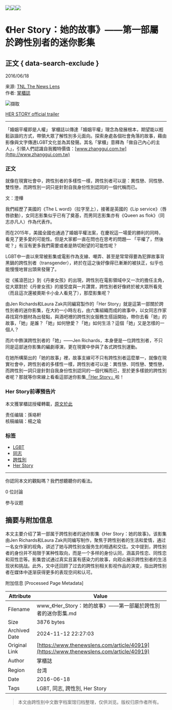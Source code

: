 ![](https://v.lndata.com/i/a80450,b1452855,c4007,i0,m202,h)![](https://v.lndata.com/i/a80450,b1452853,c4137,i0,m202,h)![](https://v.lndata.com/i/a80450,b1452854,c4138,i0,m202,h) 

# 《Her Story：她的故事》——第一部屬於跨性別者的迷你影集

## 正文 { data-search-exclude }


2016/06/18

来源: [TNL The News Lens](https://www.thenewslens.com/category/arts-culture)  
作者: [掌櫃誌](https://www.thenewslens.com/author/zhanggui)

![擷取](https://bucket-image.inkmaginecms.com/version/list/1/image/2024/05/7f631b8e-5a31-4022-9985-9bd9c374b74c.jpg)

[HER STORY official trailer](https://www.youtube.com/watch?v=iB9MQ7irjqw)

---

「婚姻平權即是人權」 掌櫃誌以傳達「婚姻平權」理念為發展根本，期望能以輕鬆詼諧的方式，帶領大眾了解性別多元面向。探索身處各個社會角落的故事，藉由影像與文字傳達LGBT文化並為其發聲。其名「掌櫃」意釋為「做自己內心的主人」，引領人們認識自我獨特價值：[www.zhanggui.com.tw](http://www.zhanggui.com.tw)

### 正文

就像在現實社會中，跨性別者的多樣性一樣，跨性別者可以是：異性戀、同性戀、雙性戀，而跨性別一詞只是針對自我身份性別認同的一個代稱而已。

文：澄樺

我們經歷了美國的《The L word》（拉字至上），接著是英國的《Lip service》（唇唇欲動），女同志影集似乎已有了奠基，而男同志影集亦有《Queen as flok》（同志亦凡人）作為代表作。

而在2015年，美國全國也通過了婚姻平權法案，在慶祝這一場愛的勝利的同時，看見了更多愛的可能性。但是大家都一直在問也在思考的問題— 「平權了，然後呢？」有沒有更多我們需要或者是熱切盼望的可能性呢？

LGBT中一直以來常被影集或電影作為支線、嘲弄、甚至是常常得要為犯罪故事背黑鍋的跨性別者（transgender），終於在這之後好像得已漸漸的被扶正，似乎也能慢慢地冒出頭來發聲了。

從《搖滾芭比》到《丹麥女孩》的出現，跨性別在電影領域中又一次的擔任主角，從大眾對於《丹麥女孩》的接受度與一片讚賞，跨性別者好像終於被大眾所看見（而且這次還被奧斯卡小金人看見了），那麼影集呢？

由Jen Richards和Laura Zak共同編寫製作的「Her Story」就是這第一部關於跨性別者的迷你影集，在大約一小時左右，由六集組織而成的故事中，以女同志作家尋找寫作題材為出發點，與酒吧裡的跨性別女服務生搭話開始，帶你去看「她」的故事，「她」是誰？「她」如何戀愛？「她」如何生活？這個「她」又是怎樣的一個人？

而片中飾演跨性別者的「她」——Jen Richards，本身便是一位跨性別者，不只同是這部迷你影集的編劇導演，更在現實中參與了各式跨性別運動。

在她所構築出的「她的故事」裡，故事支線可不只有跨性別者這麼單一，就像在現實社會中，跨性別者的多樣性一樣，跨性別者可以是：異性戀、同性戀、雙性戀，而跨性別一詞只是針對自我身份性別認同的一個代稱而已，至於更多樣貌的跨性別者呢？那就等你來線上看看這部迷你影集[「Her Story」](http://herstoryshow.com/season-1/)啦！

### **Her Story前導預告片**

本文獲掌櫃誌授權轉載，[原文於此](http://www.zhanggui.com.tw/web/musicMovie/m_article_main_027.html)

责任编辑：孫珞軒  
核稿编辑：楊之瑜

### 标签
- [LGBT](https://www.thenewslens.com/tag/263)
- [同志](https://www.thenewslens.com/tag/264)
- [跨性別](https://www.thenewslens.com/tag/4746)
- [Her Story](https://www.thenewslens.com/tag/112725)

---

你認同本文的觀點嗎？我們想聽聽你的看法。

0 位討論

参与议题

## 摘要与附加信息

<!-- tcd_abstract -->
本文主要介绍了第一部属于跨性别者的迷你影集《Her Story：她的故事》。该影集由Jen Richards和Laura Zak共同编写制作，聚焦于跨性别者的生活和爱情，通过一名女作家的视角，讲述了她与跨性别女服务生的相遇和交往。文中提到，跨性别者的身份并不局限于某种性取向，而是一个多样的身份认同，涵盖异性恋、同性恋和双性恋等。影集尝试通过真实且富有感染力的故事，向观众展示跨性别者的生活现状和挑战。此外，文中还回顾了过去的跨性别相关影视作品的演变，指出跨性别者在媒体中逐渐获得更多的表现空间和认可。
<!-- tcd_abstract_end -->

附加信息 [Processed Page Metadata]

| Attribute       | Value                                  |
|-----------------|----------------------------------------|
| Filename        | www_《Her_Story：她的故事》——第一部屬於跨性別者的迷你影集.md                             |
| Size            | 3876 bytes                           |
| Archived Date   | 2024-11-12 22:27:03                             |
| Original Link   | [https://www.thenewslens.com/article/40919](https://www.thenewslens.com/article/40919)                       |
| Author          | 掌櫃誌                               |
| Region          | 台湾                               |
| Date            | 2016-06-18                                 |
| Tags            | LGBT, 同志, 跨性別, Her Story                                 |
>
> 本文由跨性别中文数字档案馆归档整理，仅供浏览。版权归原作者所有。
>